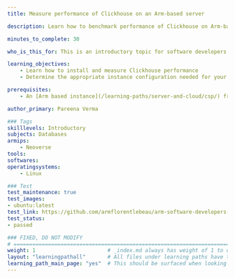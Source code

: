 ```yaml
---
title: Measure performance of Clickhouse on an Arm-based server

description: Learn how to benchmark performance of Clickhouse on Arm-based server.

minutes_to_complete: 30

who_is_this_for: This is an introductory topic for software developers who want to use Clickhouse on Arm-based cloud instances.

learning_objectives:
    - Learn how to install and measure Clickhouse performance
    - Determine the appropriate instance configuration needed for your workloads

prerequisites:
    - An [Arm based instance](/learning-paths/server-and-cloud/csp/) from an appropriate cloud service provider.

author_primary: Pareena Verma

### Tags
skilllevels: Introductory
subjects: Databases
armips:
    - Neoverse
tools:
softwares:
operatingsystems:
    - Linux

### Test
test_maintenance: true
test_images:
- ubuntu:latest
test_link: https://github.com/armflorentlebeau/arm-software-developers-ads/actions/runs/3540052189
test_status:
- passed

### FIXED, DO NOT MODIFY
# ================================================================================
weight: 1                       # _index.md always has weight of 1 to order correctly
layout: "learningpathall"       # All files under learning paths have this same wrapper
learning_path_main_page: "yes"  # This should be surfaced when looking for related content. Only set for _index.md of learning path content.
---
```

